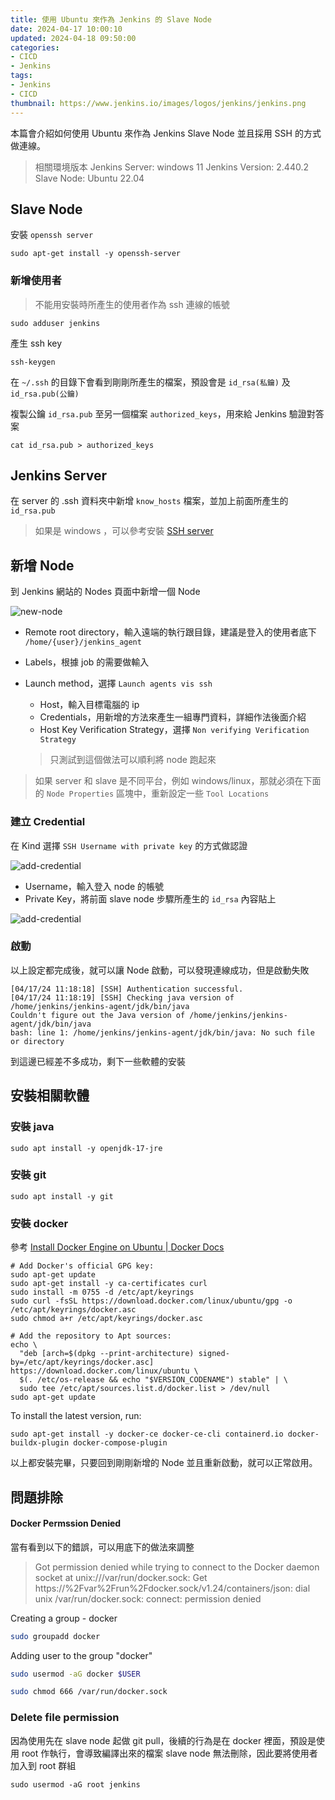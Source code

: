 ```yaml
---
title: 使用 Ubuntu 來作為 Jenkins 的 Slave Node
date: 2024-04-17 10:00:10
updated: 2024-04-18 09:50:00
categories:
- CICD
- Jenkins
tags:
- Jenkins
- CICD
thumbnail: https://www.jenkins.io/images/logos/jenkins/jenkins.png
---
```


本篇會介紹如何使用 Ubuntu 來作為 Jenkins Slave Node 並且採用 SSH 的方式做連線。

<!-- more -->

> 相關環境版本
> Jenkins Server: windows 11
> Jenkins Version: 2.440.2
> Slave Node: Ubuntu 22.04

## Slave Node

安裝 `openssh server`

```shell
sudo apt-get install -y openssh-server
```

### 新增使用者

> 不能用安裝時所產生的使用者作為 ssh 連線的帳號

```shell
sudo adduser jenkins
```

產生 ssh key

```shell
ssh-keygen
```

在 `~/.ssh` 的目錄下會看到剛剛所產生的檔案，預設會是 `id_rsa(私鑰)` 及 `id_rsa.pub(公鑰)`

複製公鑰 `id_rsa.pub` 至另一個檔案 `authorized_keys`，用來給 Jenkins 驗證對答案

```shell
cat id_rsa.pub > authorized_keys
```

## Jenkins Server

在 server 的 .ssh 資料夾中新增 `know_hosts` 檔案，並加上前面所產生的 `id_rsa.pub`

> 如果是 windows ，可以參考安裝 [SSH server](https://learn.microsoft.com/zh-tw/windows-server/administration/openssh/openssh_install_firstuse?tabs=powershell)

## 新增 Node

到 Jenkins 網站的 Nodes 頁面中新增一個 Node

![new-node](new-node.png)

- Remote root directory，輸入遠端的執行跟目錄，建議是登入的使用者底下 `/home/{user}/jenkins_agent`

- Labels，根據 job 的需要做輸入

- Launch method，選擇 `Launch agents vis ssh`

  - Host，輸入目標電腦的 ip
  - Credentials，用新增的方法來產生一組專門資料，詳細作法後面介紹
  - Host Key Verification Strategy，選擇 `Non verifying Verification Strategy`

  > 只測試到這個做法可以順利將 node 跑起來

>  如果 server 和 slave 是不同平台，例如 windows/linux，那就必須在下面的 `Node Properties` 區塊中，重新設定一些 `Tool Locations`

### 建立 Credential

在 Kind 選擇 `SSH Username with private key` 的方式做認證

![add-credential](add-credential1.png)

- Username，輸入登入 node 的帳號
- Private Key，將前面 slave node 步驟所產生的 `id_rsa` 內容貼上

![add-credential](add-credential2.png)

### 啟動

以上設定都完成後，就可以讓 Node 啟動，可以發現連線成功，但是啟動失敗

```
[04/17/24 11:18:18] [SSH] Authentication successful.
[04/17/24 11:18:19] [SSH] Checking java version of /home/jenkins/jenkins-agent/jdk/bin/java
Couldn't figure out the Java version of /home/jenkins/jenkins-agent/jdk/bin/java
bash: line 1: /home/jenkins/jenkins-agent/jdk/bin/java: No such file or directory
```

到這邊已經差不多成功，剩下一些軟體的安裝

## 安裝相關軟體

### 安裝 java

```shell
sudo apt install -y openjdk-17-jre
```

### 安裝 git

```shell
sudo apt install -y git
```

### 安裝 docker

參考 [Install Docker Engine on Ubuntu | Docker Docs](https://docs.docker.com/engine/install/ubuntu/#install-using-the-repository)

```shell
# Add Docker's official GPG key:
sudo apt-get update
sudo apt-get install -y ca-certificates curl
sudo install -m 0755 -d /etc/apt/keyrings
sudo curl -fsSL https://download.docker.com/linux/ubuntu/gpg -o /etc/apt/keyrings/docker.asc
sudo chmod a+r /etc/apt/keyrings/docker.asc

# Add the repository to Apt sources:
echo \
  "deb [arch=$(dpkg --print-architecture) signed-by=/etc/apt/keyrings/docker.asc] https://download.docker.com/linux/ubuntu \
  $(. /etc/os-release && echo "$VERSION_CODENAME") stable" | \
  sudo tee /etc/apt/sources.list.d/docker.list > /dev/null
sudo apt-get update
```

To install the latest version, run:

```shell
sudo apt-get install -y docker-ce docker-ce-cli containerd.io docker-buildx-plugin docker-compose-plugin
```



以上都安裝完畢，只要回到剛剛新增的 Node 並且重新啟動，就可以正常啟用。

## 問題排除

#### Docker Permssion Denied

當有看到以下的錯誤，可以用底下的做法來調整

> Got permission denied while trying to connect to the Docker daemon socket at unix:///var/run/docker.sock: Get https://%2Fvar%2Frun%2Fdocker.sock/v1.24/containers/json: dial unix /var/run/docker.sock: connect: permission denied

Creating a group - docker

```bash
sudo groupadd docker
```

Adding user to the group "docker"

```bash
sudo usermod -aG docker $USER

sudo chmod 666 /var/run/docker.sock
```

### Delete file permission

因為使用先在 slave node 起做 git pull，後續的行為是在 docker 裡面，預設是使用 root 作執行，會導致編譯出來的檔案 slave node 無法刪除，因此要將使用者加入到 root 群組

```shell
sudo usermod -aG root jenkins
```



